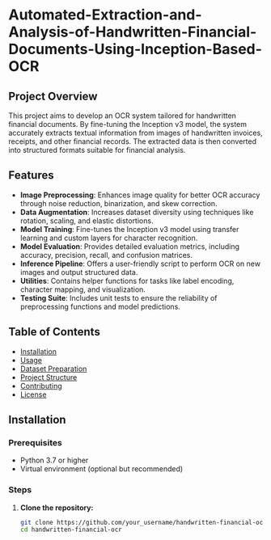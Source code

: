 # Automated-Extraction-and-Analysis-of-Handwritten-Financial-Documents-Using-Inception-Based-OCR
## Project Overview

This project aims to develop an OCR system tailored for handwritten financial documents. By fine-tuning the Inception v3 model, the system accurately extracts textual information from images of handwritten invoices, receipts, and other financial records. The extracted data is then converted into structured formats suitable for financial analysis.

## Features

- **Image Preprocessing**: Enhances image quality for better OCR accuracy through noise reduction, binarization, and skew correction.
- **Data Augmentation**: Increases dataset diversity using techniques like rotation, scaling, and elastic distortions.
- **Model Training**: Fine-tunes the Inception v3 model using transfer learning and custom layers for character recognition.
- **Model Evaluation**: Provides detailed evaluation metrics, including accuracy, precision, recall, and confusion matrices.
- **Inference Pipeline**: Offers a user-friendly script to perform OCR on new images and output structured data.
- **Utilities**: Contains helper functions for tasks like label encoding, character mapping, and visualization.
- **Testing Suite**: Includes unit tests to ensure the reliability of preprocessing functions and model predictions.

## Table of Contents

- [Installation](#installation)
- [Usage](#usage)
- [Dataset Preparation](#dataset-preparation)
- [Project Structure](#project-structure)
- [Contributing](#contributing)
- [License](#license)

## Installation

### Prerequisites

- Python 3.7 or higher
- Virtual environment (optional but recommended)

### Steps

1. **Clone the repository:**

   ```bash
   git clone https://github.com/your_username/handwritten-financial-ocr.git
   cd handwritten-financial-ocr
